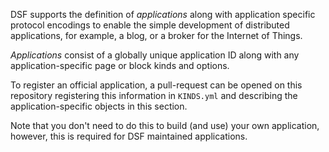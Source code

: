DSF supports the definition of _applications_ along with application specific protocol encodings to enable the simple development of distributed applications, for example, a blog, or a broker for the Internet of Things.

_Applications_ consist of a globally unique application ID along with any application-specific page or block kinds and options.

To register an official application, a pull-request can be opened on this repository registering this information in `KINDS.yml` and describing the application-specific objects in this section.

Note that you don't need to do this to build (and use) your own application, however, this is required for DSF maintained applications.
